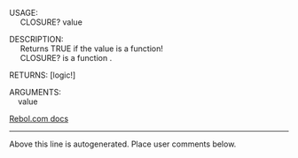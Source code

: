 USAGE:  
&nbsp;&nbsp;&nbsp;&nbsp;&nbsp;CLOSURE?&nbsp;value&nbsp;  
  
DESCRIPTION:  
&nbsp;&nbsp;&nbsp;&nbsp;&nbsp;Returns&nbsp;TRUE&nbsp;if&nbsp;the&nbsp;value&nbsp;is&nbsp;a&nbsp;function!  
&nbsp;&nbsp;&nbsp;&nbsp;&nbsp;CLOSURE?&nbsp;is&nbsp;a&nbsp;function&nbsp;.  
  
RETURNS:&nbsp;[logic!]  
  
ARGUMENTS:  
&nbsp;&nbsp;&nbsp;&nbsp;value  

[Rebol.com docs](http://www.rebol.com/r3/docs/functions/closure-q.html)
___
Above this line is autogenerated. Place user comments below.